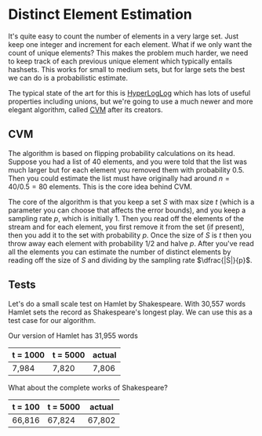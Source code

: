 # Distinct Element Estimation

It's quite easy to count the number of elements in a very large set. Just keep one integer and increment for each element.
What if we only want the count of unique elements? This makes the problem much harder, we need to keep track of each previous unique element which typically entails hashsets. This works for small to medium sets, but for large sets the best we can do is a probabilistic estimate.

The typical state of the art for this is [HyperLogLog](https://en.wikipedia.org/wiki/HyperLogLog) which has lots of useful properties including unions, but we're going to use a much newer and more elegant algorithm, called [CVM](https://arxiv.org/abs/2301.10191) after its creators.

## CVM

The algorithm is based on flipping probability calculations on its head. Suppose you had a list of 40 elements, and you were told that the list was much larger but for each element you removed them with probability 0.5. Then you could estimate the list must have originally had around $n = 40 / 0.5 = 80$ elements. This is the core idea behind CVM.

The core of the algorithm is that you keep a set $S$ with max size $t$ (which is a parameter you can choose that affects the error bounds), and you keep a sampling rate $p$, which is initially 1.
Then you read off the elements of the stream and for each element, you first remove it from the set (if present), then you add it to the set with probability $p$.
Once the size of $S$ is $t$ then you throw away each element with probability $1/2$ and halve $p$.
After you've read all the elements you can estimate the number of distinct elements by reading off the size of $S$ and dividing by the sampling rate $\dfrac{|S|}{p}$.

## Tests

Let's do a small scale test on Hamlet by Shakespeare. With 30,557 words Hamlet sets the record as Shakespeare's longest play. We can use this as a test case for our algorithm.

Our version of Hamlet has 31,955 words

| t = 1000 | t = 5000 | actual |
| -------- | -------- | ------ |
| 7,984    | 7,820    | 7,806  |

What about the complete works of Shakespeare?

| t = 100 | t = 5000 | actual |
| ------- | -------- | ------ |
| 66,816  | 67,824   | 67,802 |
